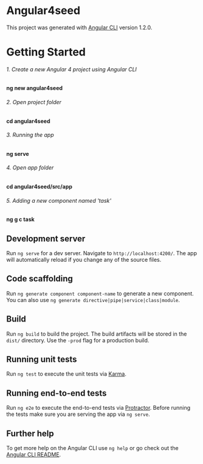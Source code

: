# Angular4seed

This project was generated with [Angular CLI](https://github.com/angular/angular-cli) version 1.2.0.

# Getting Started

###### 1. Create a new Angular 4 project using Angular CLI
#### ng new angular4seed
###### 2. Open project folder
#### cd angular4seed
###### 3. Running the app
#### ng serve
###### 4. Open app folder
#### cd angular4seed/src/app
###### 5. Adding a new component named 'task'
#### ng g c task



## Development server

Run `ng serve` for a dev server. Navigate to `http://localhost:4200/`. The app will automatically reload if you change any of the source files.

## Code scaffolding

Run `ng generate component component-name` to generate a new component. You can also use `ng generate directive|pipe|service|class|module`.

## Build

Run `ng build` to build the project. The build artifacts will be stored in the `dist/` directory. Use the `-prod` flag for a production build.

## Running unit tests

Run `ng test` to execute the unit tests via [Karma](https://karma-runner.github.io).

## Running end-to-end tests

Run `ng e2e` to execute the end-to-end tests via [Protractor](http://www.protractortest.org/).
Before running the tests make sure you are serving the app via `ng serve`.

## Further help

To get more help on the Angular CLI use `ng help` or go check out the [Angular CLI README](https://github.com/angular/angular-cli/blob/master/README.md).
